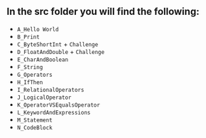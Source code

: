 ## In the src folder you will find the following:
- `A_Hello World`
- `B_Print`
- `C_ByteShortInt` + `Challenge`
- `D_FloatAndDouble` + `Challenge`
- `E_CharAndBoolean`
- `F_String`
- `G_Operators`
- `H_IfThen`
- `I_RelationalOperators`
- `J_LogicalOperator`
- `K_OperatorVSEqualsOperator`
- `L_KeywordAndExpressions`
- `M_Statement`
- `N_CodeBlock`
